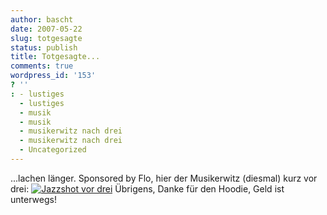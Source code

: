 ```yaml
---
author: bascht
date: 2007-05-22
slug: totgesagte
status: publish
title: Totgesagte...
comments: true
wordpress_id: '153'
? ''
: - lustiges
  - lustiges
  - musik
  - musik
  - musikerwitz nach drei
  - musikerwitz nach drei
  - Uncategorized
---
```


...lachen länger. Sponsored by Flo, hier der Musikerwitz (diesmal)
kurz vor drei:
[![Jazzshot vor drei](http://www.bascht.com/uploads/2007/05/jazzzshot.jpg)](http://www.bascht.com/2007/05/22/totgesagte/jazzshot-vor-drei/ "Jazzshot vor drei")
Übrigens, Danke für den Hoodie, Geld ist unterwegs!


